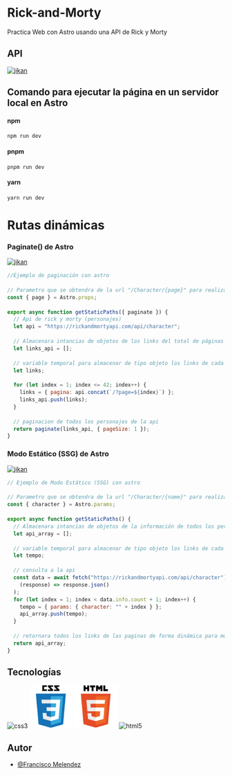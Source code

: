# Rick-and-Morty

Practica Web con Astro usando una API de Rick y Morty

## API
[![jikan](https://img.shields.io/badge/Documentación-000?style=for-the-badge&logo=ko-fi&logoColor=white)](https://rickandmortyapi.com/documentation)

## Comando para ejecutar la página en un servidor local en Astro
#### npm
```http
npm run dev
```

#### pnpm
```http
pnpm run dev
```

#### yarn
```http
yarn run dev
```

# Rutas dinámicas

### Paginate() de Astro
[![jikan](https://img.shields.io/badge/Documentación-000?style=for-the-badge&logo=ko-fi&logoColor=white)](https://docs.astro.build/en/reference/api-reference/#paginate)

```javascript
//Ejemplo de paginación con astro

// Parametro que se obtendra de la url "/Character/{page}" para realizar la paginación de cada personaje
const { page } = Astro.props;

export async function getStaticPaths({ paginate }) {
  // Api de rick y morty (personajes)
  let api = "https://rickandmortyapi.com/api/character";

  // Almacenara intancias de objetos de los links del total de páginas que contendra la rutas dinamicas para que astro los se haga automaticamente
  let links_api = [];

  // variable temporal para almacenar de tipo objeto los links de cada página y agregarlo al arreglo "links_api"
  let links;

  for (let index = 1; index <= 42; index++) {
    links = { pagina: api.concat(`/?page=${index}`) };
    links_api.push(links);
  }

  // paginacion de todos los personajes de la api
  return paginate(links_api, { pageSize: 1 });
}

```


### Modo Estático (SSG) de Astro
[![jikan](https://img.shields.io/badge/Documentación-000?style=for-the-badge&logo=ko-fi&logoColor=white)](https://docs.astro.build/en/core-concepts/routing/#static-ssg-mode)

```javascript
// Ejemplo de Modo Estático (SSG) con astro

// Parametro que se obtendra de la url "/Character/{name}" para realizar las consultas
const { character } = Astro.params;

export async function getStaticPaths() {
  // Almacenara intancias de objetos de la información de todos los personajes donde contendra la rutas dinamicas para que astro los se haga automaticamente haciendo las consultas atravez del id de cada personaje
  let api_array = [];

  // variable temporal para almacenar de tipo objeto los links de cada página y agregarlo al arreglo "api_array"
  let tempo;

  // consulta a la api
  const data = await fetch("https://rickandmortyapi.com/api/character").then(
    (response) => response.json()
  );
  for (let index = 1; index < data.info.count + 1; index++) {
    tempo = { params: { character: "" + index } };
    api_array.push(tempo);
  }

  // retornara todos los links de las paginas de forma dinámica para mostrar todos los datos de los personajes de la api
  return api_array;
}

```

## Tecnologías
<p>
  <img src="https://astro.js.org/astro.png" alt="css3" width="100px" height="100px"/>
  <img src="https://raw.githubusercontent.com/devicons/devicon/master/icons/css3/css3-original-wordmark.svg" alt="css3" width="100px" height="100px"/>
  <img src="https://raw.githubusercontent.com/devicons/devicon/master/icons/html5/html5-original-wordmark.svg" alt="html5" width="100px" height="100px"/>
  <img src="https://upload.wikimedia.org/wikipedia/commons/thumb/9/99/Unofficial_JavaScript_logo_2.svg/1024px-Unofficial_JavaScript_logo_2.svg.png" alt="html5" width="100px" height="100px"/>
</p>

## Autor

- [@Francisco Melendez](https://github.com/FranciscoMelen10)


